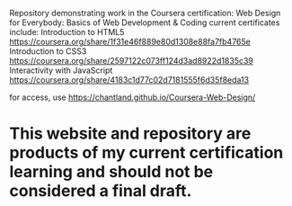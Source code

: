 Repository demonstrating work in the Coursera certification: Web Design for Everybody: Basics of Web Development & Coding
current certificates include: 
  Introduction to HTML5 https://coursera.org/share/1f31e46f889e80d1308e88fa7fb4765e
  Introduction to CSS3 https://coursera.org/share/2597122c073ff124d3ad8922d1835c39
  Interactivity with JavaScript https://coursera.org/share/4183c1d77c02d7181555f6d35f8eda13

for access, use https://chantland.github.io/Coursera-Web-Design/
# This website and repository are products of my current certification learning and should not be considered a final draft.
